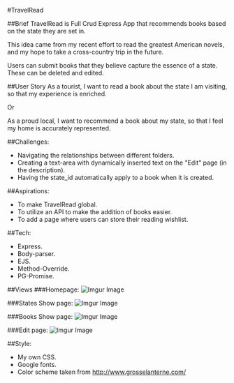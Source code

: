 #TravelRead

##Brief
TravelRead is Full Crud Express App that recommends books based on the state they are set in. 

This idea came from my recent effort to read the greatest American novels, and my hope to take a cross-country trip in the future. 

Users can submit books that they believe capture the essence of a state. These can be deleted and edited. 

##User Story
As a tourist, I want to read a book about the state I am visiting, so that my experience is enriched.

Or 

As a proud local, I want to recommend a book about my state, so that I feel my home is accurately represented. 

##Challenges:
- Navigating the relationships between different folders.
- Creating a text-area with dynamically inserted text on the "Edit" page (in the description).
- Having the state_id automatically apply to a book when it is created. 

##Aspirations: 
- To make TravelRead global.
- To utilize an API to make the addition of books easier. 
- To add a page where users can store their reading wishlist. 

##Tech: 
- Express.
- Body-parser. 
- EJS. 
- Method-Override.
- PG-Promise.

##Views
###Homepage: 
![Imgur Image](https://i.imgur.com/Dtzsqtf.png)

###States Show page: 
![Imgur Image](https://imgur.com/3b2lsHe.jpg)

###Books Show page: 
![Imgur Image](https://imgur.com/wwgI76P.jpg)

###Edit page: 
![Imgur Image](https://i.imgur.com/qx5QZT4.png)

##Style:
- My own CSS. 
- Google fonts. 
- Color scheme taken from http://www.grosselanterne.com/ 
